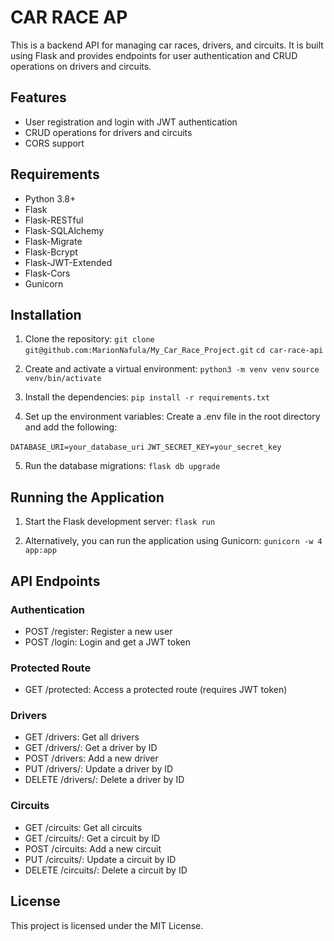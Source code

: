# CAR RACE AP

This is a backend API for managing car races, drivers, and circuits. It is built using Flask and provides endpoints for user authentication and CRUD operations on drivers and circuits.

## Features
- User registration and login with JWT authentication
-  CRUD operations for drivers and circuits
- CORS support

## Requirements

- Python 3.8+
- Flask
- Flask-RESTful
- Flask-SQLAlchemy
- Flask-Migrate
- Flask-Bcrypt
- Flask-JWT-Extended
- Flask-Cors
- Gunicorn

## Installation

1. Clone the repository:
`git clone git@github.com:MarionNafula/My_Car_Race_Project.git`
`cd car-race-api`

2. Create and activate a virtual environment:
`python3 -m venv venv`
`source venv/bin/activate`

3. Install the dependencies:
`pip install -r requirements.txt`

4. Set up the environment variables:
Create a .env file in the root directory and add the following:

`DATABASE_URI=your_database_uri`
`JWT_SECRET_KEY=your_secret_key`

5. Run the database migrations:
`flask db upgrade`

## Running the Application
1. Start the Flask development server:
`flask run `

2. Alternatively, you can run the application using Gunicorn:
`gunicorn -w 4 app:app`

## API Endpoints
### Authentication
- POST /register: Register a new user
- POST /login: Login and get a JWT token

### Protected Route
- GET /protected: Access a protected route (requires JWT token)

### Drivers
- GET /drivers: Get all drivers
- GET /drivers/<id>: Get a driver by ID
- POST /drivers: Add a new driver
- PUT /drivers/<id>: Update a driver by ID
- DELETE /drivers/<id>: Delete a driver by ID

### Circuits
- GET /circuits: Get all circuits
- GET /circuits/<id>: Get a circuit by ID
- POST /circuits: Add a new circuit
- PUT /circuits/<id>: Update a circuit by ID
- DELETE /circuits/<id>: Delete a circuit by ID


## License
This project is licensed under the MIT License.

